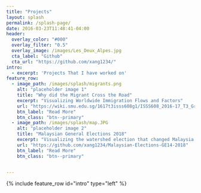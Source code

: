 ```yaml
---
title: "Projects"
layout: splash
permalink: /splash-page/
date: 2016-03-23T11:48:41-04:00
header:
  overlay_color: "#000"
  overlay_filter: "0.5"
  overlay_image: /images/Les_Deux_Alpes.jpg
  cta_label: "Github"
  cta_url: "https://github.com/xang1234/"
intro:
  - excerpt: 'Projects That I have worked on'
feature_row:
  - image_path: /images/splash/migrants.png
    alt: "placeholder image 1"
    title: "Why did the Migrant Cross the Road"
    excerpt: "Visualizing Worldwide Immigration Flows and Factors"
    url: "https://wiki.smu.edu.sg/1617t3isss608g1/ISSS608_2016-17_T3_Group5_Immigration_Application"
    btn_label: "Read More"
    btn_class: "btn--primary"
  - image_path: /images/splash/map.JPG
    alt: "placeholder image 2"
    title: "Malaysian General Elections 2018"
    excerpt: "Visualizing the watershed election that changed Malaysia's political landscape."
    url: "https://github.com/xang1234/Malaysian-Elections-GE14-2018"
    btn_label: "Read More"
    btn_class: "btn--primary"


---
```


{% include feature_row id="intro" type="left" %}
